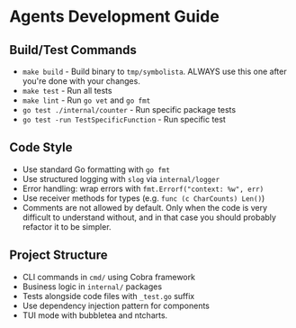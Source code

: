 # Agents Development Guide

## Build/Test Commands
- `make build` - Build binary to `tmp/symbolista`. ALWAYS use this one after you're done with your changes.
- `make test` - Run all tests
- `make lint` - Run `go vet` and `go fmt`
- `go test ./internal/counter` - Run specific package tests
- `go test -run TestSpecificFunction` - Run specific test

## Code Style
- Use standard Go formatting with `go fmt`
- Use structured logging with `slog` via `internal/logger`
- Error handling: wrap errors with `fmt.Errorf("context: %w", err)`
- Use receiver methods for types (e.g. `func (c CharCounts) Len()`)
- Comments are not allowed by default. Only when the code is very difficult to understand without, and in that case you should probably refactor it to be simpler.

## Project Structure
- CLI commands in `cmd/` using Cobra framework
- Business logic in `internal/` packages
- Tests alongside code files with `_test.go` suffix
- Use dependency injection pattern for components
- TUI mode with bubbletea and ntcharts.
